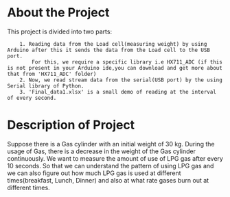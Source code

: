 # About the Project
This project is divided into two parts:
        
        1. Reading data from the Load cell(measuring weight) by using Arduino after this it sends the data from the Load cell to the USB             port.
            For this, we require a specific library i.e HX711_ADC (if this is not present in your Arduino ide,you can download and get more about that from 'HX711_ADC' folder)
        2. Now, we read stream data from the serial(USB port) by the using Serial library of Python.
        3. 'Final_data1.xlsx' is a small demo of reading at the interval of every second.

# Description of Project
Suppose there is a Gas cylinder with an initial weight of 30 kg. During the usage of Gas, there is a decrease in the weight of the Gas cylinder continuously. We want to measure the amount of use of LPG gas after every 10 seconds. So that we can understand the pattern of using LPG gas and we can also figure out how much LPG gas is used at different times(breakfast, Lunch, Dinner) and also at what rate gases burn out at different times.
